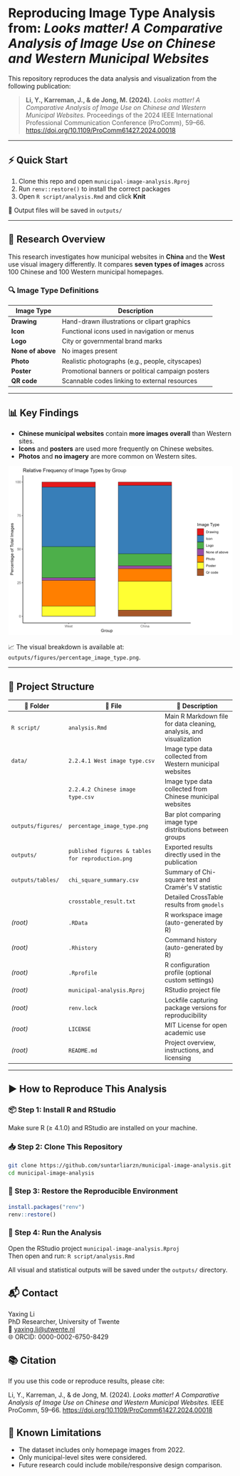 # Reproducing Image Type Analysis from: *Looks matter! A Comparative Analysis of Image Use on Chinese and Western Municipal Websites*

This repository reproduces the data analysis and visualization from the following publication:

> **Li, Y., Karreman, J., & de Jong, M. (2024).** *Looks matter! A Comparative Analysis of Image Use on Chinese and Western Municipal Websites.* Proceedings of the 2024 IEEE International Professional Communication Conference (ProComm), 59–66. https://doi.org/10.1109/ProComm61427.2024.00018 

---

## ⚡ Quick Start

1. Clone this repo and open `municipal-image-analysis.Rproj`
2. Run `renv::restore()` to install the correct packages
3. Open `R script/analysis.Rmd` and click **Knit**

🎉 Output files will be saved in `outputs/`

---

## 🧪 Research Overview

This research investigates how municipal websites in **China** and the **West** use visual imagery differently. It compares **seven types of images** across 100 Chinese and 100 Western municipal homepages.

### 🔍 Image Type Definitions

| Image Type       | Description                                                                 |
|------------------|-----------------------------------------------------------------------------|
| **Drawing**       | Hand-drawn illustrations or clipart graphics                                |
| **Icon**          | Functional icons used in navigation or menus                                |
| **Logo**          | City or governmental brand marks                                            |
| **None of above** | No images present                                                           |
| **Photo**         | Realistic photographs (e.g., people, cityscapes)                            |
| **Poster**        | Promotional banners or political campaign posters                           |
| **QR code**       | Scannable codes linking to external resources                               |

---

## 📊 Key Findings

- **Chinese municipal websites** contain **more images overall** than Western sites.
- **Icons** and **posters** are used more frequently on Chinese websites.
- **Photos** and **no imagery** are more common on Western sites.

![Image Type Percentage](outputs/figures/percentage_image_type.png)

📈 The visual breakdown is available at: `outputs/figures/percentage_image_type.png`.

---


## 📁 Project Structure

| 📁 Folder            | 📄 File                                             | 📝 Description                                                      |
|---------------------|-----------------------------------------------------|----------------------------------------------------------------------|
| `R script/`         | `analysis.Rmd`                                      | Main R Markdown file for data cleaning, analysis, and visualization |
| `data/`             | `2.2.4.1 West image type.csv`                        | Image type data collected from Western municipal websites            |
|                     | `2.2.4.2 Chinese image type.csv`                     | Image type data collected from Chinese municipal websites            |
| `outputs/figures/`  | `percentage_image_type.png`                          | Bar plot comparing image type distributions between groups           |
| `outputs/`          | `published figures & tables for reproduction.png`   | Exported results directly used in the publication                    |
| `outputs/tables/`   | `chi_square_summary.csv`                             | Summary of Chi-square test and Cramér's V statistic                  |
|                     | `crosstable_result.txt`                              | Detailed CrossTable results from `gmodels`                           |
| *(root)*            | `.RData`                                             | R workspace image (auto-generated by R)                              |
| *(root)*            | `.Rhistory`                                          | Command history (auto-generated by R)                                |
| *(root)*            | `.Rprofile`                                          | R configuration profile (optional custom settings)                   |
| *(root)*            | `municipal-analysis.Rproj`                           | RStudio project file                                                 |
| *(root)*            | `renv.lock`                                          | Lockfile capturing package versions for reproducibility              |
| *(root)*            | `LICENSE`                                            | MIT License for open academic use                                    |
| *(root)*            | `README.md`                                          | Project overview, instructions, and licensing                        |



---

## ▶️ How to Reproduce This Analysis

### 📦 Step 1: Install R and RStudio

Make sure R (≥ 4.1.0) and RStudio are installed on your machine.

### 📥 Step 2: Clone This Repository

```bash
git clone https://github.com/suntarliarzn/municipal-image-analysis.git
cd municipal-image-analysis
```
### 🔄 Step 3: Restore the Reproducible Environment
```r
install.packages("renv")
renv::restore()
```

### 🧮 Step 4: Run the Analysis
Open the RStudio project `municipal-image-analysis.Rproj` \
Then open and run: `R script/analysis.Rmd`

All visual and statistical outputs will be saved under the `outputs/` directory.


## 📬 Contact
Yaxing Li\
PhD Researcher, University of Twente\
📧 yaxing.li@utwente.nl\
🌐 ORCID: 0000-0002-6750-8429

## 📚 Citation

If you use this code or reproduce results, please cite:

Li, Y., Karreman, J., & de Jong, M. (2024). *Looks matter! A Comparative Analysis of Image Use on Chinese and Western Municipal Websites.* IEEE ProComm, 59–66. https://doi.org/10.1109/ProComm61427.2024.00018

## 🚧 Known Limitations

- The dataset includes only homepage images from 2022.
- Only municipal-level sites were considered.
- Future research could include mobile/responsive design comparison.

<!--EndFragment-->
